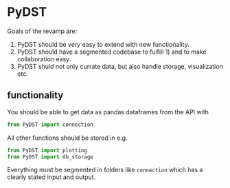 
# PyDST
Goals of the revamp are:

1) PyDST should be _very_ easy to extend with new functionality.
2) PyDST should have a segmented codebase to fulfill 1) and to make collaboration easy.
3) PyDST shuld not only currate data, but also handle storage, visualization etc.


## functionality

You should be able to get data as pandas dataframes from the API with
```python
from PyDST import connection
```

All other functions should be stored in e.g.
```python
from PyDST import plotting
from PyDST import db_storage
```

Everything must be segmented in folders like `connection` which has a clearly stated input and output.
